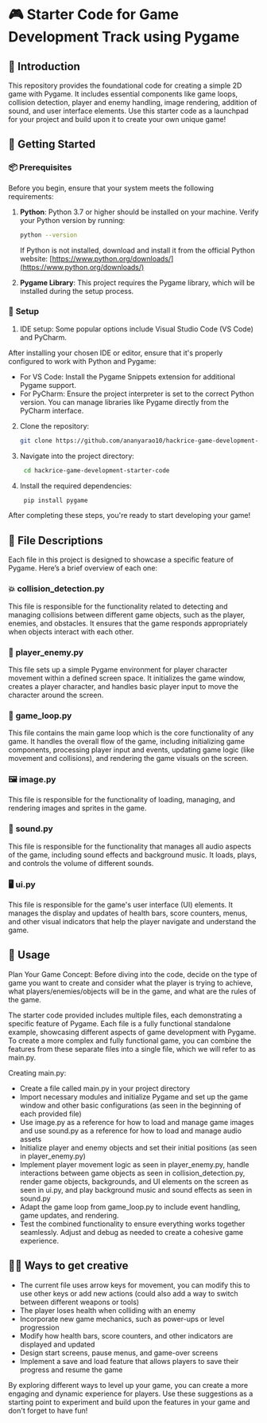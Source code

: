 # 🎮 **Starter Code for Game Development Track using Pygame**

## 🎯 **Introduction**

This repository provides the foundational code for creating a simple 2D game with Pygame. It includes essential components like game loops, collision detection, player and enemy handling, image rendering, addition of sound, and user interface elements. Use this starter code as a launchpad for your project and build upon it to create your own unique game!

## 🚀 **Getting Started**

### 📦 **Prerequisites**

Before you begin, ensure that your system meets the following requirements:

1. **Python**: Python 3.7 or higher should be installed on your machine. Verify your Python version by running:
   ```bash
   python --version
   ```
   If Python is not installed, download and install it from the official Python website: [https://www.python.org/downloads/](https://www.python.org/downloads/)
   
3. **Pygame Library**: This project requires the Pygame library, which will be installed during the setup process.

### 🔧 **Setup**

1. IDE setup: Some popular options include Visual Studio Code (VS Code) and PyCharm.
   
After installing your chosen IDE or editor, ensure that it's properly configured to work with Python and Pygame:
- For VS Code: Install the Pygame Snippets extension for additional Pygame support.
- For PyCharm: Ensure the project interpreter is set to the correct Python version. You can manage libraries like Pygame directly from the PyCharm interface.
  
2. Clone the repository:

    ```bash
    git clone https://github.com/ananyarao10/hackrice-game-development-starter-code.git
    ```
    
3. Navigate into the project directory:
   ```bash
    cd hackrice-game-development-starter-code
    ```

4. Install the required dependencies:

   ```bash
    pip install pygame
    ```

After completing these steps, you're ready to start developing your game!

## 📂 **File Descriptions**

Each file in this project is designed to showcase a specific feature of Pygame. Here’s a brief overview of each one:

### 💥 **collision_detection.py**

This file is responsible for the functionality related to detecting and managing collisions between different game objects, such as the player, enemies, and obstacles. It ensures that the game responds appropriately when objects interact with each other.

### 🏃 **player_enemy.py**

This file sets up a simple Pygame environment for player character movement within a defined screen space. It initializes the game window, creates a player character, and handles basic player input to move the character around the screen. 

### 🔄 **game_loop.py**

This file contains the main game loop which is the core functionality of any game. It handles the overall flow of the game, including initializing game components, processing player input and events, updating game logic (like movement and collisions), and rendering the game visuals on the screen. 

### 🖼️ **image.py**

This file is responsible for the functionality of loading, managing, and rendering images and sprites in the game. 

### 🎵 **sound.py**

This file is responsible for the functionality that manages all audio aspects of the game, including sound effects and background music. It loads, plays, and controls the volume of different sounds.

### 🖥️ **ui.py**

This file is responsible for the game's user interface (UI) elements. It manages the display and updates of health bars, score counters, menus, and other visual indicators that help the player navigate and understand the game. 

## 📖 **Usage**

Plan Your Game Concept: Before diving into the code, decide on the type of game you want to create and consider what the player is trying to achieve, what players/enemies/objects will be in the game, and what are the rules of the game.

The starter code provided includes multiple files, each demonstrating a specific feature of Pygame. Each file is a fully functional standalone example, showcasing different aspects of game development with Pygame. To create a more complex and fully functional game, you can combine the features from these separate files into a single file, which we will refer to as main.py.

Creating main.py:
- Create a file called main.py in your project directory
- Import necessary modules and initialize Pygame and set up the game window and other basic configurations (as seen in the beginning of each provided file)
- Use image.py as a reference for how to load and manage game images and use sound.py as a reference for how to load and manage audio assets
- Initialize player and enemy objects and set their initial positions (as seen in player_enemy.py)
- Implement player movement logic as seen in player_enemy.py, handle interactions between game objects as seen in collision_detection.py, render game objects, backgrounds, and UI elements on the screen as seen in ui.py, and play background music and sound effects as seen in sound.py
- Adapt the game loop from game_loop.py to include event handling, game updates, and rendering.
- Test the combined functionality to ensure everything works together seamlessly. Adjust and debug as needed to create a cohesive game experience.

## 🧑‍🎨 **Ways to get creative**

- The current file uses arrow keys for movement, you can modify this to use other keys or add new actions (could also add a way to switch between different weapons or tools)
- The player loses health when colliding with an enemy
- Incorporate new game mechanics, such as power-ups or level progression
- Modify how health bars, score counters, and other indicators are displayed and updated
- Design start screens, pause menus, and game-over screens
- Implement a save and load feature that allows players to save their progress and resume the game

By exploring different ways to level up your game, you can create a more engaging and dynamic experience for players. Use these suggestions as a starting point to experiment and build upon the features in your game and don't forget to have fun!
